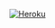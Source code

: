 [![Heroku](https://www.herokucdn.com/deploy/button.svg)](https://heroku.com/deploy?template=https://github.com/XNKITK/Logo-Bot)
